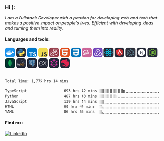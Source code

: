 ### Hi (:

_I am a Fullstack Developer with a passion for developing web and tech that makes a positive impact on people's lives. Efficient with developing ideas and turning them into reality._

#### Languages and tools: 

<div>
  <img width="32px" src="https://raw.githubusercontent.com/tandpfun/skill-icons/d1c752b99bb25a0e5aa363bae1db2809173ee966/icons/Docker.svg" />
  <img width="32px" src="https://raw.githubusercontent.com/tandpfun/skill-icons/59059d9d1a2c092696dc66e00931cc1181a4ce1f/icons/Python-Dark.svg" />
  <img width="32px" src="https://raw.githubusercontent.com/tandpfun/skill-icons/d1c752b99bb25a0e5aa363bae1db2809173ee966/icons/TypeScript.svg" />
  <img width="32px" src="https://raw.githubusercontent.com/tandpfun/skill-icons/d1c752b99bb25a0e5aa363bae1db2809173ee966/icons/JavaScript.svg" />
  <img width="32px" src="https://raw.githubusercontent.com/tandpfun/skill-icons/d1c752b99bb25a0e5aa363bae1db2809173ee966/icons/Jest.svg" />
  <img width="32px" src="https://raw.githubusercontent.com/tandpfun/skill-icons/d1c752b99bb25a0e5aa363bae1db2809173ee966/icons/HTML.svg" />
  <img width="32px" src="https://raw.githubusercontent.com/tandpfun/skill-icons/d1c752b99bb25a0e5aa363bae1db2809173ee966/icons/CSS.svg" />
  <img width="32px" src="https://raw.githubusercontent.com/tandpfun/skill-icons/d1c752b99bb25a0e5aa363bae1db2809173ee966/icons/Sass.svg" />
  <img width="32px" src="https://raw.githubusercontent.com/tandpfun/skill-icons/d1c752b99bb25a0e5aa363bae1db2809173ee966/icons/Redux.svg" />
  <img width="32px" src="https://raw.githubusercontent.com/tandpfun/skill-icons/d1c752b99bb25a0e5aa363bae1db2809173ee966/icons/React-Dark.svg" />
  <img width="32px" src="https://raw.githubusercontent.com/tandpfun/skill-icons/59059d9d1a2c092696dc66e00931cc1181a4ce1f/icons/Angular-Dark.svg" />
  <img width="32px" src="https://raw.githubusercontent.com/tandpfun/skill-icons/59059d9d1a2c092696dc66e00931cc1181a4ce1f/icons/Electron.svg" />
  <img width="32px" src="https://raw.githubusercontent.com/tandpfun/skill-icons/d1c752b99bb25a0e5aa363bae1db2809173ee966/icons/NextJS-Dark.svg" />
  <img width="32px" src="https://raw.githubusercontent.com/tandpfun/skill-icons/d1c752b99bb25a0e5aa363bae1db2809173ee966/icons/NodeJS-Dark.svg" />
  <img width="32px" src="https://raw.githubusercontent.com/tandpfun/skill-icons/d1c752b99bb25a0e5aa363bae1db2809173ee966/icons/MongoDB.svg" />
  <img width="32px" src="https://raw.githubusercontent.com/tandpfun/skill-icons/d1c752b99bb25a0e5aa363bae1db2809173ee966/icons/MySQL-Dark.svg" />
  <img width="32px" src="https://raw.githubusercontent.com/tandpfun/skill-icons/d1c752b99bb25a0e5aa363bae1db2809173ee966/icons/PostgreSQL-Dark.svg" />
  <img width="32px" src="https://raw.githubusercontent.com/tandpfun/skill-icons/d1c752b99bb25a0e5aa363bae1db2809173ee966/icons/ExpressJS-Dark.svg" />
  <img width="32px" src="https://raw.githubusercontent.com/tandpfun/skill-icons/d1c752b99bb25a0e5aa363bae1db2809173ee966/icons/GraphQL-Dark.svg" />
  <img width="32px" src="https://raw.githubusercontent.com/tandpfun/skill-icons/d1c752b99bb25a0e5aa363bae1db2809173ee966/icons/NestJS-Dark.svg" />
</div>
<br />
<!--START_SECTION:waka-->

```txt
Total Time: 1,775 hrs 14 mins

TypeScript                 693 hrs 42 mins ⣿⣿⣿⣿⣿⣿⣿⣿⣿⣶⣀⣀⣀⣀⣀⣀⣀⣀⣀⣀⣀⣀⣀⣀⣀   38.41 %
Python                     487 hrs 43 mins ⣿⣿⣿⣿⣿⣿⣷⣀⣀⣀⣀⣀⣀⣀⣀⣀⣀⣀⣀⣀⣀⣀⣀⣀⣀   27.00 %
JavaScript                 139 hrs 44 mins ⣿⣿⣀⣀⣀⣀⣀⣀⣀⣀⣀⣀⣀⣀⣀⣀⣀⣀⣀⣀⣀⣀⣀⣀⣀   07.74 %
HTML                       88 hrs 44 mins  ⣿⣄⣀⣀⣀⣀⣀⣀⣀⣀⣀⣀⣀⣀⣀⣀⣀⣀⣀⣀⣀⣀⣀⣀⣀   04.91 %
YAML                       86 hrs 56 mins  ⣿⣄⣀⣀⣀⣀⣀⣀⣀⣀⣀⣀⣀⣀⣀⣀⣀⣀⣀⣀⣀⣀⣀⣀⣀   04.81 %
```

<!--END_SECTION:waka-->

#### Find me:

[![LinkedIn](https://img.shields.io/badge/LinkedIn-0077B5?style=for-the-badge&logo=linkedin&logoColor=white)](https://www.linkedin.com/in/pedroreisalves/)
